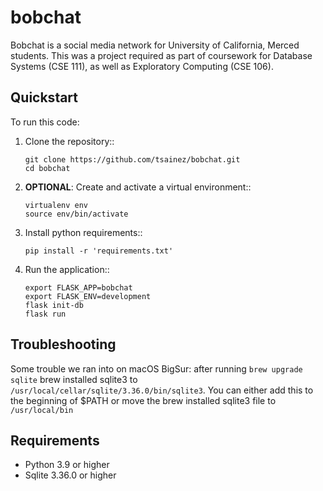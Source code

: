 # bobchat

Bobchat is a social media network for University of California, Merced students.
This was a project required as part of coursework for Database Systems (CSE 111), as well as Exploratory Computing (CSE 106).

## Quickstart

To run this code:

1. Clone the repository::

   ```
   git clone https://github.com/tsainez/bobchat.git
   cd bobchat
   ```

2. **OPTIONAL**: Create and activate a virtual environment::

   ```
   virtualenv env
   source env/bin/activate
   ```

3. Install python requirements::

   ```
   pip install -r 'requirements.txt'
   ```

4. Run the application::

   ```
   export FLASK_APP=bobchat
   export FLASK_ENV=development
   flask init-db
   flask run
   ```

## Troubleshooting

Some trouble we ran into on macOS BigSur: after running `brew upgrade sqlite` brew installed sqlite3 to `/usr/local/cellar/sqlite/3.36.0/bin/sqlite3`. You can either add this to the beginning of $PATH or move the brew installed sqlite3 file to `/usr/local/bin`

## Requirements

- Python 3.9 or higher
- Sqlite 3.36.0 or higher
